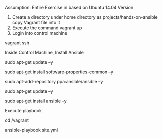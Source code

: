 Assumption: Entire Exercise in based on Ubuntu 14.04 Version
 
1.	Create a directory under home directory as projects/hands-on-ansible
copy Vagrant file into it
2.	Execute the command
vagrant up
3.	Login into control machine

vagrant ssh


Inside Control Machine, Install Ansible

sudo apt-get update –y

sudo apt-get install software-properties-common –y

sudo apt-add-repository ppa:ansible/ansible –y

sudo apt-get update –y

sudo apt-get install ansible –y


Execute playbook

cd /vagrant

ansible-playbook site.yml

 




